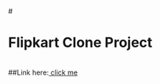 #<h1> Flipkart Clone Project </h1>
<br>
##Link here:<a href=https://coruscating-tarsier-2760e3.netlify.app/> click me</a>
